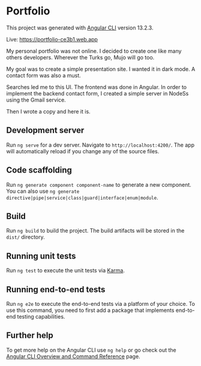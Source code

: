 # Portfolio

This project was generated with [Angular CLI](https://github.com/angular/angular-cli) version 13.2.3.

Live: https://portfolio-ce3b1.web.app

My personal portfolio was not online. I decided to create one like many others developers. Wherever the Turks go, Mujo will go too.


My goal was to create a simple presentation site. I wanted it in dark mode. A contact form was also a must.


Searches led me to this UI. The frontend was done in Angular. In order to implement the backend contact form, I created a simple server in NodeSs using the Gmail service.


Then I wrote a copy and here it is.

## Development server

Run `ng serve` for a dev server. Navigate to `http://localhost:4200/`. The app will automatically reload if you change any of the source files.

## Code scaffolding

Run `ng generate component component-name` to generate a new component. You can also use `ng generate directive|pipe|service|class|guard|interface|enum|module`.

## Build

Run `ng build` to build the project. The build artifacts will be stored in the `dist/` directory.

## Running unit tests

Run `ng test` to execute the unit tests via [Karma](https://karma-runner.github.io).

## Running end-to-end tests

Run `ng e2e` to execute the end-to-end tests via a platform of your choice. To use this command, you need to first add a package that implements end-to-end testing capabilities.

## Further help

To get more help on the Angular CLI use `ng help` or go check out the [Angular CLI Overview and Command Reference](https://angular.io/cli) page.
